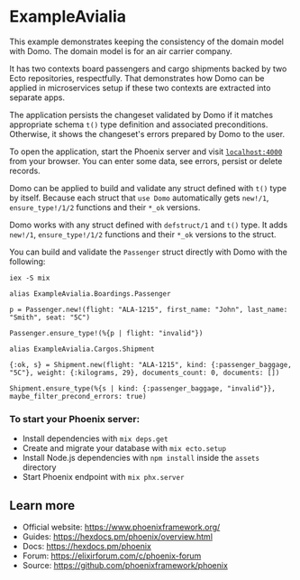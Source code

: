 # ExampleAvialia

This example demonstrates keeping the consistency of the domain model with Domo. 
The domain model is for an air carrier company.

It has two contexts board passengers and cargo shipments backed 
by two Ecto repositories, respectfully. That demonstrates how Domo can 
be applied in microservices setup if these two contexts are extracted 
into separate apps.

The application persists the changeset validated by Domo if it matches 
appropriate schema `t()` type definition and associated preconditions. 
Otherwise, it shows the changeset's errors prepared by Domo to the user.

To open the application, start the Phoenix server and visit [`localhost:4000`](http://localhost:4000) 
from your browser. You can enter some data, see errors, persist or delete records.

Domo can be applied to build and validate any struct defined with `t()` type by itself.
Because each struct that `use Domo` automatically gets `new!/1`, `ensure_type!/1/2` 
functions and their `*_ok` versions.

Domo works with any struct defined with `defstruct/1` and `t()` type. 
It adds `new!/1`, `ensure_type!/1/2` functions and their `*_ok` versions to the struct.

You can build and validate the `Passenger` struct directly with Domo with the following:

`iex -S mix`

```
alias ExampleAvialia.Boardings.Passenger

p = Passenger.new!(flight: "ALA-1215", first_name: "John", last_name: "Smith", seat: "5C")

Passenger.ensure_type!(%{p | flight: "invalid"})

alias ExampleAvialia.Cargos.Shipment

{:ok, s} = Shipment.new(flight: "ALA-1215", kind: {:passenger_baggage, "5C"}, weight: {:kilograms, 29}, documents_count: 0, documents: [])

Shipment.ensure_type(%{s | kind: {:passenger_baggage, "invalid"}}, maybe_filter_precond_errors: true)
```

### To start your Phoenix server:

  * Install dependencies with `mix deps.get`
  * Create and migrate your database with `mix ecto.setup`
  * Install Node.js dependencies with `npm install` inside the `assets` directory
  * Start Phoenix endpoint with `mix phx.server`

## Learn more

  * Official website: https://www.phoenixframework.org/
  * Guides: https://hexdocs.pm/phoenix/overview.html
  * Docs: https://hexdocs.pm/phoenix
  * Forum: https://elixirforum.com/c/phoenix-forum
  * Source: https://github.com/phoenixframework/phoenix
